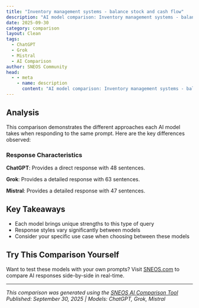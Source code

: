 ```yaml
---
title: "Inventory management systems - balance stock and cash flow"
description: "AI model comparison: Inventory management systems - balance stock and cash flow..."
date: 2025-09-30
category: comparison
layout: Clean
tags:
  - ChatGPT
  - Grok
  - Mistral
  - AI Comparison
author: SNEOS Community
head:
  - - meta
    - name: description
      content: "AI model comparison: Inventory management systems - balance stock and cash flow..."
---
```


<ChatComparison
  title="Inventory management systems - balance stock and cash flow"
  prompt="Inventory management systems - balance stock and cash flow"
  :responses='{
    "ChatGPT": "Certainly! Balancing stock and cash flow is a critical aspect of inventory management systems that ensures a company maintains enough inventory to meet customer demand without tying up excessive capital in stock. Here\u2019s an overview of how inventory management systems help balance stock and cash flow:\n\n### Key Concepts\n\n1. **Stock (Inventory) Management**\n   - Ensures that the right amount of inventory is available to meet customer demand.\n   - Avoids overstocking, which ties up cash and increases storage costs.\n   - Avoids stockouts, which can lead to lost sales and unhappy customers.\n\n2. **Cash Flow Management**\n   - Ensures that money coming in and going out is properly timed to maintain business operations.\n   - Overstocking reduces cash availability as money is tied up in unsold goods.\n   - Stockouts may reduce revenue streams impacting cash inflow.\n\n### How Inventory Management Systems Balance Stock and Cash Flow\n\n1. **Demand Forecasting**\n   - Use historical sales data and trends to predict future demand.\n   - Helps optimize inventory levels to avoid overstocking or stockouts.\n   - Reduces excess inventory costs and improves cash flow predictability.\n\n2. **Just-In-Time (JIT) Inventory**\n   - Inventory is ordered and received only as needed for production or sales.\n   - Minimizes inventory holding costs and frees up cash.\n   - Requires reliable suppliers and accurate forecasting.\n\n3. **Reorder Point and Safety Stock Calculation**\n   - Inventory management systems calculate reorder points based on lead times and demand variability.\n   - Safety stock ensures buffer inventory to prevent stockouts.\n   - Optimizes reorder quantities to balance inventory holding costs and service levels.\n\n4. **Automated Inventory Tracking**\n   - Real-time tracking of stock levels reduces errors and improves decision-making.\n   - Alerts when stock levels are low, enabling timely reordering without over-purchasing.\n   - Helps maintain optimal inventory levels to improve cash flow.\n\n5. **ABC Analysis**\n   - Categorizes inventory into A, B, and C classes based on value and turnover rates.\n   - Focuses cash investment on high-value or fast-moving items.\n   - Helps allocate resources efficiently and manage working capital.\n\n6. **Supplier Management and Payment Terms**\n   - Negotiate favorable supplier terms (e.g., longer payment periods).\n   - Enhances cash flow by delaying cash outflows.\n   - Inventory system can track and manage these payment schedules.\n\n7. **Integration with Financial Systems**\n   - Align inventory purchasing, sales, and cash flow data.\n   - Provides comprehensive insights into how inventory levels impact cash flow.\n   - Supports better budgeting and financial planning.\n\n### Benefits\n\n- **Improved Liquidity:** Less cash tied up in inventory increases working capital.\n- **Reduced Holding Costs:** Lower storage, insurance, and depreciation costs.\n- **Better Customer Satisfaction:** Consistent stock availability improves customer retention.\n- **Reduced Waste:** Minimizes obsolete or expired inventory.\n- **Enhanced Decision-Making:** Data-driven insights lead to smarter inventory and cash flow decisions.\n\n### Conclusion\n\nA robust inventory management system that incorporates demand forecasting, automated tracking, and strategic reorder processes helps businesses balance stock levels with cash flow. This balance is essential to maintaining operational efficiency, meeting customer demand, and ensuring financial health.\n\nIf you want, I can also provide examples of popular inventory management software or templates for implementing these strategies.",
    "Grok": "Inventory management systems play a crucial role in balancing stock levels and cash flow for businesses. By effectively managing inventory, companies can avoid overstocking or understocking, reduce holding costs, improve turnover rates, and ensure liquidity. Below is an in-depth look at how inventory management systems help balance stock and cash flow, along with key strategies and considerations.\n\n---\n\n### 1. **Understanding the Relationship Between Inventory and Cash Flow**\n   - **Inventory as a Cash Investment**: Inventory ties up capital. Excessive stock means money is locked in unsold goods, reducing available cash for other operational needs.\n   - **Stock Levels and Sales**: Insufficient inventory can lead to stockouts, missed sales opportunities, and dissatisfied customers, negatively impacting revenue and cash flow.\n   - **Holding Costs**: Carrying excess inventory incurs costs such as storage, insurance, and depreciation, which drain cash reserves.\n   - **Turnover Rates**: Higher inventory turnover (selling and restocking frequently) frees up cash, while slow-moving inventory creates cash flow bottlenecks.\n\nAn effective inventory management system optimizes stock levels to ensure that cash is not unnecessarily tied up while meeting customer demand.\n\n---\n\n### 2. **Key Features of Inventory Management Systems for Balancing Stock and Cash Flow**\nModern inventory management systems (often integrated with software like ERP or dedicated tools such as QuickBooks, NetSuite, or Zoho Inventory) offer features that help maintain this balance:\n   - **Real-Time Tracking**: Provides visibility into stock levels, helping businesses reorder only when necessary and avoid overstocking.\n   - **Demand Forecasting**: Uses historical sales data and market trends to predict future demand, ensuring optimal stock levels.\n   - **Reorder Point Alerts**: Automatically notifies when inventory reaches a predefined reorder point, preventing stockouts without over-ordering.\n   - **Inventory Turnover Analysis**: Identifies slow-moving or obsolete stock to liquidate or discount, freeing up cash.\n   - **Supplier Management**: Streamlines ordering processes and negotiates better terms with suppliers to reduce upfront costs.\n   - **Integration with Accounting Systems**: Syncs inventory data with cash flow statements to provide a clear picture of financial health.\n\n---\n\n### 3. **Strategies to Balance Stock and Cash Flow Using Inventory Systems**\n   - **Just-In-Time (JIT) Inventory**: This approach minimizes stock holding by ordering goods only as needed for production or sales. It reduces storage costs and keeps cash flow liquid but requires accurate demand forecasting and reliable suppliers.\n   - **ABC Analysis**: Classifies inventory into categories (A: high-value, B: moderate-value, C: low-value) to prioritize management efforts. Focus on high-turnover, high-value items to optimize cash flow.\n   - **Safety Stock Optimization**: Maintain minimal safety stock to avoid stockouts while not tying up excessive capital. Use inventory systems to calculate safety stock based on lead times and demand variability.\n   - **Dropshipping or Consignment**: For e-commerce businesses, dropshipping (where the supplier ships directly to customers) or consignment (stock is held by the retailer but paid for only when sold) can reduce inventory investment and improve cash flow.\n   - **Seasonal Adjustments**: Use historical data in the system to adjust inventory for seasonal peaks and troughs, preventing overstock during slow periods.\n   - **Clearance of Dead Stock**: Identify and sell slow-moving or obsolete inventory through promotions or bulk discounts to convert stock into cash.\n\n---\n\n### 4. **Benefits of Balancing Stock and Cash Flow with Inventory Systems**\n   - **Improved Liquidity**: Minimizing excess inventory ensures cash is available for other critical areas like payroll, marketing, or debt repayment.\n   - **Reduced Costs**: Lower storage, insurance, and obsolescence costs directly improve profitability.\n   - **Better Customer Satisfaction**: Avoiding stockouts ensures timely order fulfillment, maintaining revenue streams.\n   - **Informed Decision-Making**: Real-time data and analytics help managers make strategic purchasing and pricing decisions.\n   - **Risk Mitigation**: Prevents financial strain from over-investment in inventory or lost sales from understocking.\n\n---\n\n### 5. **Challenges and Considerations**\n   - **Demand Variability**: Sudden changes in customer demand or market trends can disrupt forecasts, leading to overstock or stockouts. Use systems with AI-driven forecasting for better accuracy.\n   - **Supplier Reliability**: Delays or issues with suppliers can affect inventory levels. Build strong relationships and maintain backup suppliers.\n   - **Initial Investment**: Implementing advanced inventory systems may require upfront costs for software, training, or hardware. However, long-term savings often outweigh initial expenses.\n   - **Data Accuracy**: Incorrect data entry or lack of integration can lead to poor decision-making. Ensure regular audits and system updates.\n\n---\n\n### 6. **Popular Inventory Management Tools for Balancing Stock and Cash Flow**\n   - **QuickBooks Online**: Offers inventory tracking and integrates with accounting for real-time cash flow insights.\n   - **NetSuite**: Provides advanced inventory and financial management with forecasting and analytics.\n   - **TradeGecko (QuickBooks Commerce)**: Designed for small to medium businesses, focusing on inventory control and order management.\n   - **Zoho Inventory**: Affordable solution with features like reorder points, stock tracking, and multi-channel sales integration.\n   - **Fishbowl**: Specializes in inventory management for manufacturing and warehousing, with cost tracking and reporting.\n\n---\n\n### 7. **Metrics to Monitor for Effective Balance**\n   - **Inventory Turnover Ratio**: Measures how often inventory is sold and replaced. A higher ratio indicates efficient use of capital (Turnover = Cost of Goods Sold / Average Inventory Value).\n   - **Days Sales of Inventory (DSI)**: Indicates how long inventory sits before being sold. Lower DSI means faster cash conversion (DSI = (Average Inventory / COGS) x 365).\n   - **Carrying Cost Percentage**: Tracks the cost of holding inventory as a percentage of total inventory value. Aim to minimize this cost.\n   - **Stockout Rate**: Measures the frequency of stockouts. A high rate indicates lost sales and poor cash flow planning.\n   - **Gross Margin Return on Inventory Investment (GMROI)**: Evaluates profitability per dollar invested in inventory (GMROI = Gross Margin / Average Inventory Cost).\n\n---\n\n### Conclusion\nInventory management systems are essential for balancing stock levels and cash flow. By leveraging technology for real-time tracking, demand forecasting, and turnover analysis, businesses can avoid the financial pitfalls of overstocking or stockouts. Adopting strategies like JIT, ABC analysis, and seasonal planning, while monitoring key metrics, ensures optimal inventory investment and healthy cash flow. Choosing the right inventory management tool tailored to your business size and needs is critical for long-term success. Regular review and adaptation of inventory practices will help maintain this balance even as market conditions change.",
    "Mistral": "Inventory management systems are crucial for balancing stock levels and cash flow. Here\u0027s how they can help achieve this balance:\n\n### 1. **Demand Forecasting**\n   - **Accurate Predictions:** Use historical sales data, market trends, and seasonal variations to forecast future demand.\n   - **Reduce Overstocking:** Avoid excess inventory by aligning stock levels with anticipated demand.\n   - **Prevent Stockouts:** Ensure that popular items are always available, reducing the risk of lost sales.\n\n### 2. **Inventory Turnover**\n   - **Optimize Turnover Rate:** Monitor how quickly inventory is sold and replaced. A higher turnover rate indicates efficient use of inventory.\n   - **Reduce Holding Costs:** Minimize storage, insurance, and depreciation costs by maintaining optimal inventory levels.\n\n### 3. **Reorder Points**\n   - **Automatic Reorder Levels:** Set reorder points based on lead times and sales velocity to ensure timely replenishment.\n   - **Safety Stock:** Maintain a buffer of safety stock to account for unexpected demand spikes or supply chain disruptions.\n\n### 4. **Cash Flow Management**\n   - **Just-In-Time (JIT) Inventory:** Implement JIT practices to reduce inventory holding costs and free up cash.\n   - **Payment Terms:** Negotiate favorable payment terms with suppliers to manage cash outflows effectively.\n   - **Inventory Financing:** Use inventory financing options to manage cash flow without compromising stock levels.\n\n### 5. **Inventory Tracking**\n   - **Real-Time Monitoring:** Use barcodes, RFID, or other tracking technologies to monitor inventory levels in real-time.\n   - **Stock Audits:** Regularly conduct stock audits to ensure accuracy and identify discrepancies.\n\n### 6. **Supplier Relationships**\n   - **Strategic Partnerships:** Build strong relationships with suppliers to secure better pricing, flexible payment terms, and reliable delivery.\n   - **Vendor-Managed Inventory (VMI):** Allow suppliers to manage inventory levels, reducing the burden on your internal team.\n\n### 7. **Technology Integration**\n   - **ERP Systems:** Integrate Enterprise Resource Planning (ERP) systems to streamline inventory management, financial planning, and supply chain operations.\n   - **Analytics and Reporting:** Use data analytics to gain insights into inventory performance, sales trends, and financial metrics.\n\n### 8. **Warehouse Management**\n   - **Efficient Layout:** Optimize warehouse layout to improve picking, packing, and shipping processes.\n   - **Automation:** Implement automated systems like robotic picking and conveyor belts to enhance efficiency and reduce labor costs.\n\n### 9. **Customer Satisfaction**\n   - **Order Fulfillment:** Ensure timely and accurate order fulfillment to maintain customer satisfaction and loyalty.\n   - **Returns Management:** Efficiently handle returns and exchanges to minimize inventory disruptions and maintain customer trust.\n\n### 10. **Continuous Improvement**\n   - **Feedback Loop:** Establish a feedback loop to continuously improve inventory management processes based on performance data and customer feedback.\n   - **Training:** Provide regular training for staff to keep them updated on best practices and new technologies.\n\n### Example Scenario\nImagine a retail store that uses an inventory management system to balance stock and cash flow:\n\n1. **Demand Forecasting:** The system predicts a 20% increase in demand for winter jackets based on historical data and current weather forecasts.\n2. **Reorder Points:** The system automatically triggers a reorder when the stock level of winter jackets falls below a predefined threshold.\n3. **Cash Flow Management:** The store negotiates a 60-day payment term with the supplier, allowing them to sell a significant portion of the inventory before payment is due.\n4. **Inventory Tracking:** Real-time tracking ensures that the store knows exactly how many jackets are in stock, reducing the risk of overstocking or stockouts.\n5. **Customer Satisfaction:** Efficient order fulfillment and returns management ensure that customers receive their jackets on time and can easily return or exchange them if needed.\n\nBy integrating these strategies, the retail store can maintain optimal inventory levels, manage cash flow effectively, and ensure high customer satisfaction.\n\n### Conclusion\nEffective inventory management systems help businesses strike a balance between stock levels and cash flow by leveraging demand forecasting, inventory turnover, reorder points, cash flow management, inventory tracking, supplier relationships, technology integration, warehouse management, customer satisfaction, and continuous improvement. By implementing these strategies, businesses can optimize their operations, reduce costs, and enhance overall performance."
  }'
  published-date="22:46"
/>

## Analysis

This comparison demonstrates the different approaches each AI model takes when responding to the same prompt. Here are the key differences observed:

### Response Characteristics

**ChatGPT**: Provides a direct response with 48 sentences. 

**Grok**: Provides a detailed response with 63 sentences. 

**Mistral**: Provides a detailed response with 47 sentences. 

## Key Takeaways

- Each model brings unique strengths to this type of query
- Response styles vary significantly between models
- Consider your specific use case when choosing between these models

## Try This Comparison Yourself

Want to test these models with your own prompts? Visit [SNEOS.com](https://sneos.com) to compare AI responses side-by-side in real-time.

---

*This comparison was generated using the [SNEOS AI Comparison Tool](https://sneos.com)*
*Published: September 30, 2025 | Models: ChatGPT, Grok, Mistral*
